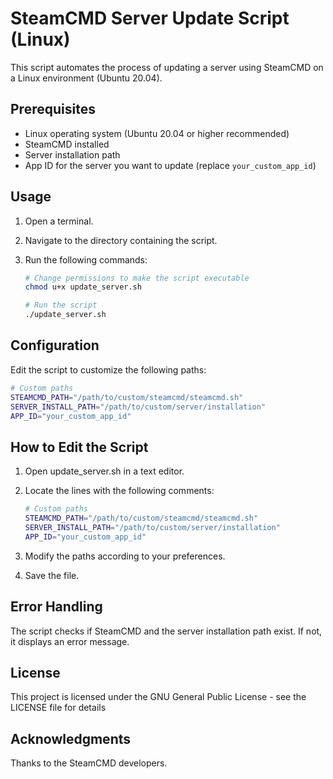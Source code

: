 # SteamCMD Server Update Script (Linux)

This script automates the process of updating a server using SteamCMD on a Linux environment (Ubuntu 20.04).

## Prerequisites

- Linux operating system (Ubuntu 20.04 or higher recommended)
- SteamCMD installed
- Server installation path
- App ID for the server you want to update (replace `your_custom_app_id`)

## Usage

1. Open a terminal.

2. Navigate to the directory containing the script.

3. Run the following commands:

   ```bash
   # Change permissions to make the script executable
   chmod u+x update_server.sh

   # Run the script
   ./update_server.sh
   ```

## Configuration
Edit the script to customize the following paths:

   ```bash
   # Custom paths
   STEAMCMD_PATH="/path/to/custom/steamcmd/steamcmd.sh"
   SERVER_INSTALL_PATH="/path/to/custom/server/installation"
   APP_ID="your_custom_app_id"
   ```
## How to Edit the Script
1. Open update_server.sh in a text editor.

2. Locate the lines with the following comments:

   ```bash
   # Custom paths
   STEAMCMD_PATH="/path/to/custom/steamcmd/steamcmd.sh"
   SERVER_INSTALL_PATH="/path/to/custom/server/installation"
   APP_ID="your_custom_app_id"

   ```
3. Modify the paths according to your preferences.

4. Save the file.

## Error Handling
The script checks if SteamCMD and the server installation path exist. If not, it displays an error message.

## License
This project is licensed under the GNU General Public License - see the LICENSE file for details

## Acknowledgments
Thanks to the SteamCMD developers.